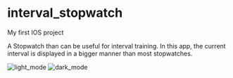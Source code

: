 # interval_stopwatch
My first IOS project

A Stopwatch than can be useful for interval training. In this app, the current interval is displayed in a bigger manner than most stopwatches.

![light_mode](https://github.com/mbenalia/interval_stopwatch/assets/95001042/1f261faf-78e9-4c67-bdcc-8fe16e5c6e38)
![dark_mode](https://github.com/mbenalia/interval_stopwatch/assets/95001042/6c1ff1e7-c64e-4244-ae7d-2c6c18511254)
